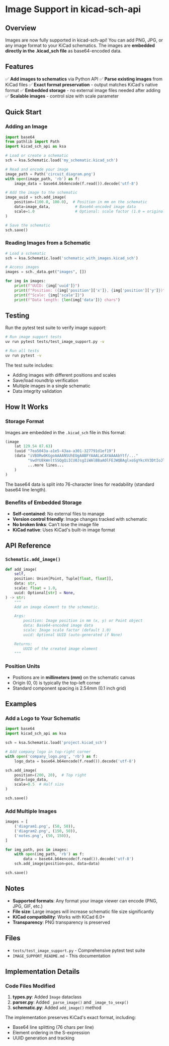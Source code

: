 # Image Support in kicad-sch-api

## Overview

Images are now fully supported in kicad-sch-api! You can add PNG, JPG, or any image format to your KiCad schematics. The images are **embedded directly in the .kicad_sch file** as base64-encoded data.

## Features

✅ **Add images to schematics** via Python API
✅ **Parse existing images** from KiCad files
✅ **Exact format preservation** - output matches KiCad's native format
✅ **Embedded storage** - no external image files needed after adding
✅ **Scalable images** - control size with scale parameter

## Quick Start

### Adding an Image

```python
import base64
from pathlib import Path
import kicad_sch_api as ksa

# Load or create a schematic
sch = ksa.Schematic.load('my_schematic.kicad_sch')

# Read and encode your image
image_path = Path('circuit_diagram.png')
with open(image_path, 'rb') as f:
    image_data = base64.b64encode(f.read()).decode('utf-8')

# Add the image to the schematic
image_uuid = sch.add_image(
    position=(100.0, 100.0),  # Position in mm on the schematic
    data=image_data,           # Base64-encoded image data
    scale=1.0                  # Optional: scale factor (1.0 = original size)
)

# Save the schematic
sch.save()
```

### Reading Images from a Schematic

```python
# Load a schematic
sch = ksa.Schematic.load('schematic_with_images.kicad_sch')

# Access images
images = sch._data.get("images", [])

for img in images:
    print(f"UUID: {img['uuid']}")
    print(f"Position: ({img['position']['x']}, {img['position']['y']})")
    print(f"Scale: {img['scale']}")
    print(f"Data length: {len(img['data'])} chars")
```

## Testing

Run the pytest test suite to verify image support:

```bash
# Run image support tests
uv run pytest tests/test_image_support.py -v

# Run all tests
uv run pytest -v
```

The test suite includes:
- Adding images with different positions and scales
- Save/load roundtrip verification
- Multiple images in a single schematic
- Data integrity validation

## How It Works

### Storage Format

Images are embedded in the `.kicad_sch` file in this format:

```lisp
(image
    (at 129.54 87.63)
    (uuid "7ea5043a-a1e5-43aa-a301-327791d1ef19")
    (data "iVBORw0KGgoAAAANSUhEUgAABFYAAALaCAYAAAAbYtf/..."
          "VwdYU8kWnltSSQgQiICU0JsgIiWAlBBaAOlFEJWQBAglxoSgYkcXV3DtIoJlRVdBFDsgYsOuLIrd"
          ...more lines...
    )
)
```

The base64 data is split into 76-character lines for readability (standard base64 line length).

### Benefits of Embedded Storage

- **Self-contained**: No external files to manage
- **Version control friendly**: Image changes tracked with schematic
- **No broken links**: Can't lose the image file
- **KiCad native**: Uses KiCad's built-in image format

## API Reference

### `Schematic.add_image()`

```python
def add_image(
    self,
    position: Union[Point, Tuple[float, float]],
    data: str,
    scale: float = 1.0,
    uuid: Optional[str] = None,
) -> str:
    """
    Add an image element to the schematic.

    Args:
        position: Image position in mm (x, y) or Point object
        data: Base64-encoded image data
        scale: Image scale factor (default 1.0)
        uuid: Optional UUID (auto-generated if None)

    Returns:
        UUID of the created image element
    """
```

### Position Units

- Positions are in **millimeters (mm)** on the schematic canvas
- Origin (0, 0) is typically the top-left corner
- Standard component spacing is 2.54mm (0.1 inch grid)

## Examples

### Add a Logo to Your Schematic

```python
import base64
import kicad_sch_api as ksa

sch = ksa.Schematic.load('project.kicad_sch')

# Add company logo in top-right corner
with open('company_logo.png', 'rb') as f:
    logo_data = base64.b64encode(f.read()).decode('utf-8')

sch.add_image(
    position=(200, 20),  # Top right
    data=logo_data,
    scale=0.5  # Half size
)

sch.save()
```

### Add Multiple Images

```python
images = [
    ('diagram1.png', (50, 50)),
    ('diagram2.png', (150, 50)),
    ('notes.png', (50, 150)),
]

for img_path, pos in images:
    with open(img_path, 'rb') as f:
        data = base64.b64encode(f.read()).decode('utf-8')
    sch.add_image(position=pos, data=data)

sch.save()
```

## Notes

- **Supported formats**: Any format your image viewer can encode (PNG, JPG, GIF, etc.)
- **File size**: Large images will increase schematic file size significantly
- **KiCad compatibility**: Works with KiCad 6.0+
- **Transparency**: PNG transparency is preserved

## Files

- `tests/test_image_support.py` - Comprehensive pytest test suite
- `IMAGE_SUPPORT_README.md` - This documentation

## Implementation Details

### Code Files Modified

1. **types.py**: Added `Image` dataclass
2. **parser.py**: Added `_parse_image()` and `_image_to_sexp()`
3. **schematic.py**: Added `add_image()` method

The implementation preserves KiCad's exact format, including:
- Base64 line splitting (76 chars per line)
- Element ordering in the S-expression
- UUID generation and tracking
